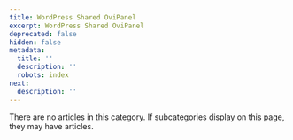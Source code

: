 ```yaml
---
title: WordPress Shared OviPanel
excerpt: WordPress Shared OviPanel
deprecated: false
hidden: false
metadata:
  title: ''
  description: ''
  robots: index
next:
  description: ''
---
```

<p>There are no articles in this category. If subcategories display on this page, they may have articles.</p>